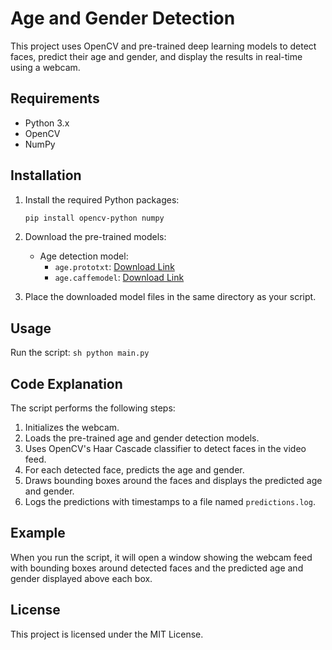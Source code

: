 # Age and Gender Detection

This project uses OpenCV and pre-trained deep learning models to detect faces, predict their age and gender, and display the results in real-time using a webcam.

## Requirements

- Python 3.x
- OpenCV
- NumPy

## Installation

1. Install the required Python packages:
    ```sh
    pip install opencv-python numpy
    ```

2. Download the pre-trained models:

    - Age detection model:
        - `age.prototxt`: [Download Link](https://github.com/spmallick/learnopencv/blob/master/AgeGender/AgeGender/age_deploy.prototxt)
        - `age.caffemodel`: [Download Link](https://github.com/spmallick/learnopencv/blob/master/AgeGender/AgeGender/age_net.caffemodel)

3. Place the downloaded model files in the same directory as your script.

## Usage

Run the script:
    ```sh
    python main.py
    ```

## Code Explanation

The script performs the following steps:

1. Initializes the webcam.
2. Loads the pre-trained age and gender detection models.
3. Uses OpenCV's Haar Cascade classifier to detect faces in the video feed.
4. For each detected face, predicts the age and gender.
5. Draws bounding boxes around the faces and displays the predicted age and gender.
6. Logs the predictions with timestamps to a file named `predictions.log`.

## Example

When you run the script, it will open a window showing the webcam feed with bounding boxes around detected faces and the predicted age and gender displayed above each box.

## License

This project is licensed under the MIT License.